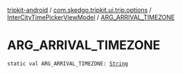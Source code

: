 [tripkit-android](../../index.md) / [com.skedgo.tripkit.ui.trip.options](../index.md) / [InterCityTimePickerViewModel](index.md) / [ARG_ARRIVAL_TIMEZONE](./-a-r-g_-a-r-r-i-v-a-l_-t-i-m-e-z-o-n-e.md)

# ARG_ARRIVAL_TIMEZONE

`static val ARG_ARRIVAL_TIMEZONE: `[`String`](https://kotlinlang.org/api/latest/jvm/stdlib/kotlin/-string/index.html)